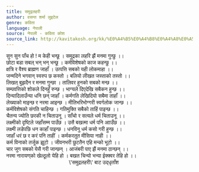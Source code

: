 ```yaml
---
title: समुद्रलहरी
author: वसन्त शर्मा लुइटेल
genre: कविता
language: नेपाली
source: नेपाली - कविता कोश
source_link: http://kavitakosh.org/kk/%E0%A4%B5%E0%A4%B8%E0%A4%A8%E0%A5%8D%E0%A4%A4_%E0%A4%B6%E0%A4%B0%E0%A5%8D%E0%A4%AE%E0%A4%BE_%E0%A4%B2%E0%A5%81%E0%A4%87%E0%A4%9F%E0%A5%87%E0%A4%B2
---
```


सुन सुन पाँच हो ! म केही भन्छू । समुद्रका लहरि झैं मनमा गुन्छु ।।  
छोटा बडा सबल् भन् भन् भन्छू । कर्मविशेषको काज कहन्छु ।।  
क्षत्रि र वैश्य ब्राह्मण जाहाँ । उत्पत्ति सबको यही लोकमाहा ।।  
जन्मदिने भगवान् स्वरुप छ कस्तो । बलियो लीखत जस्ताको तस्तो ।।  
लिखत् बुझदैन र मनमा गुन्छा । तालिवर हुनको सबको मन्छ ।।  
सम्पवत्तिको शोकले दिनहुँ रुन्छ । भाग्यले दिएदेखि सबैकन हुन्छ ।।  
दिन्यादिलाउँन्या धनि छन् जाहाँ । कर्मगति लेखिदियो सबैमा ताहाँ ।।  
लेख्याको माइन्छ र नरमा आइन्छ । मीतिभरिभोग्गरी स्वर्गलोक जान्छ ।।  
कर्मविशेषको संगति चाहिन्छ । गतिमुक्ति सबैको ताहिं पाइन्छ ।।  
चैतन्य ज्योति छरकी न चिताउनू । साँचो र सत्यले धर्म चिताउनू ।।  
लक्ष्मीको दृष्टिले जहाँसम्म पाउँछ । उसै बखत्मा धर्म पनि आाउँछ ।।  
लक्ष्मी लडेपछि धन काहाँ पाइन्छ । धनविनु धर्म कसो गरी हुन्छ ।।  
जाहाँ धरं छ र करं पनि ताहीं । कर्मकरतुत मीसिया नाही ।।  
कर्म विनाको तर्जूक झूटो । जीवनभरी छुटतैन एहि मन्को भूटो ।।  
चार जुग सबको येसै गरी जान्छन् । आजंबरी पाए झैं मनमा ठान्छन् ।।  
नरमा नारायण्‌को खेल्ठूलो येहि हो । बखत चिन्यो भन्या ईक्क्वर तेहि हो ।।  
                                           \\'समुद्रलहरी\\' बाट उद्‌धृताँश
